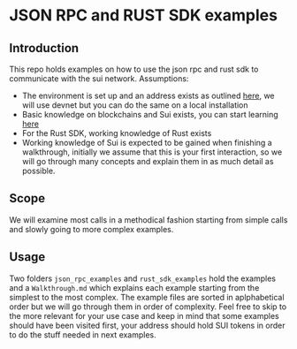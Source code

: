 # JSON RPC and RUST SDK examples

## Introduction

This repo holds examples on how to use the json rpc and rust sdk to communicate with the sui network.
Assumptions:
- The environment is set up and an address exists as outlined <a href="https://docs.sui.io/build/devnet">here</a>, we will use devnet but you can do the same on a local installation
- Basic knowledge on blockchains and Sui exists, you can start learning <a href="https://docs.sui.io/devnet/learn">here</a>
- For the Rust SDK, working knowledge of Rust exists
- Working knowledge of Sui is expected to be gained when finishing a walkthrough, initially we assume that this is your first interaction, so we will go through many concepts and explain them in as much detail as possible.

## Scope
We will examine most calls in a methodical fashion starting from simple calls and slowly going to more complex examples.

## Usage
Two folders `json_rpc_examples` and `rust_sdk_examples` hold the examples and a `Walkthrough.md` which explains each example starting from the simplest to the most complex. The example files are sorted in aplphabetical order but we will go through them in order of complexity. Feel free to skip to the more relevant for your use case and keep in mind that some examples should have been visited first, your address should hold SUI tokens in order to do the stuff needed in next examples.